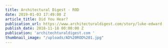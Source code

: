 ```yaml
---
title: Architectural Digest - ROD
date: 2019-01-03 17:49:00 Z
article_title: Did You Hear?
publication_url: https://www.architecturaldigest.com/story/luke-edward-hall-pop-up-liberty-copper-beech-1stdibs-hay-portland-news-this-week
publish_date: 2018-11-18 00:00:00 Z
publication: 'architechturaldigest.com '
thumbnail_image: "/uploads/AD%20ROD%201.jpg"
---
```


